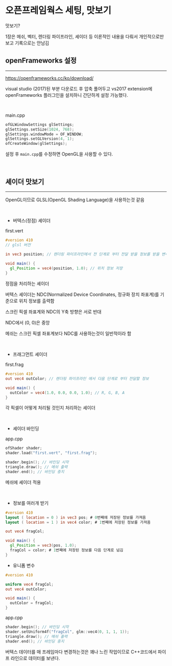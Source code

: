 # 오픈프레임웍스 세팅, 맛보기

맛보기?

1장은 메쉬, 벡터, 렌더링 파이프라인, 셰이더 등 이론적인 내용을 다뤄서 개인적으로만 보고 기록으로는 안남김

## openFrameworks 설정
---
https://openframeworks.cc/ko/download/

visual studio (2017)된 부분 다운로드 후 압축 풀어두고 vs2017 extension에 openFrameworks 플러그인을 설치하니 간단하게 설정 가능했다.

</br>

main.cpp

```cpp
ofGLWindowSettings glSettings;
glSettings.setSize(1024, 768);
glSettings.windowMode = OF_WINDOW;
glSettings.setGLVersion(4, 1);
ofCreateWindow(glSettings);
```
설정 후 <code>main.cpp</code>를 수정하면 OpenGL을 사용할 수 있다.

</br>

## 셰이더 맛보기
---
OpenGL이므로 GLSL(OpenGL Shading Language)을 사용하는것 같음

</br>

* 버텍스(정점) 셰이더

first.vert

```glsl
#version 410
// glsl 버전

in vec3 position; // 렌더링 파이프라인에서 전 단계로 부터 전달 받을 정보를 받을 변수
 
void main() {
  gl_Position = vec4(position, 1.0); // 위치 정보 저장
}
```
정점을 처리하는 셰이더

버텍스 셰이더는 NDC(Normalized Device Coordinates, 정규화 장치 좌표계)를 기준으로 위치 정보를 출력함

스크린 픽셀 좌표계와 NDC의 Y축 방향은 서로 반대

NDC에서 (0, 0)은 중앙

메쉬는 스크린 픽셀 좌표계보다 NDC를 사용하는것이 일반적이라 함

</br>

* 프래그먼트 셰이더

first.frag
```glsl
#version 410
out vec4 outColor; // 렌더링 파이프라인 에서 다음 단계로 부터 전달할 정보

void main() {
  outColor = vec4(1.0, 0.0, 0.0, 1.0); // R, G, B, A
}
```
각 픽셀이 어떻게 처리될 것인지 처리하는 셰이더

</br>

* 셰이더 바인딩

app.cpp
```cpp
ofShader shader;
shader.load("first.vert", "first.frag");

shader.begin(); // 바인딩 시작
triangle.draw(); // 메쉬 출력
shader.end(); // 바인딩 중지
```
메쉬에 셰이더 적용

</br>

* 정보를 여러개 받기
```glsl
#version 410
layout ( location = 0 ) in vec3 pos; # 0번째에 저장된 정보를 가져옴
layout ( location = 1 ) in vec4 color; # 1번째에 저장된 정보를 가져옴

out vec4 fragCol;

void main() {
  gl_Position = vec3(pos, 1.0);
  fragCol = color; # 1번째에 저장된 정보를 다음 단계로 넘김
}
```

* 유니폼 변수
```glsl
#version 410

uniform vec4 fragCol;
out vec4 outColor;

void main() {
  outColor = fragCol;
}
```

app.cpp
```cpp
shader.begin(); // 바인딩 시작
shader.setUniform4f("fragCol", glm::vec4(0, 1, 1, 1));
triangle.draw(); // 메쉬 출력
shader.end(); // 바인딩 중지
```
버텍스 데이터를 매 프레임마다 변경하는것은 꽤나 느린 작업이므로 C++코드에서 파이프 라인으로 데이터를 보낸다.